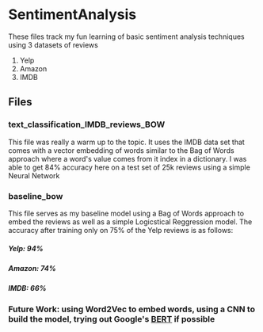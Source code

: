 # SentimentAnalysis

These files track my fun learning of basic sentiment analysis techniques using 3 datasets of reviews
1. Yelp
2. Amazon
3. IMDB

## Files
### text_classification_IMDB_reviews_BOW
This file was really a warm up to the topic. It uses the IMDB data set that comes with a vector embedding of words similar to the Bag of Words approach where
a word's value comes from it index in a dictionary. I was able to get 84% accuracy here on a test set of 25k reviews using a 
simple Neural Network

### baseline_bow
This file serves as my baseline model using a Bag of Words approach to embed the reviews as well as a simple Logicstical Reggression model. The accuracy after training only on 75% of the Yelp reviews is as follows:
##### Yelp: 94%
##### Amazon: 74%
##### IMDB: 66%

### Future Work: using Word2Vec to embed words, using a CNN to build the model, trying out Google's [BERT](https://github.com/google-research/bert) if possible
